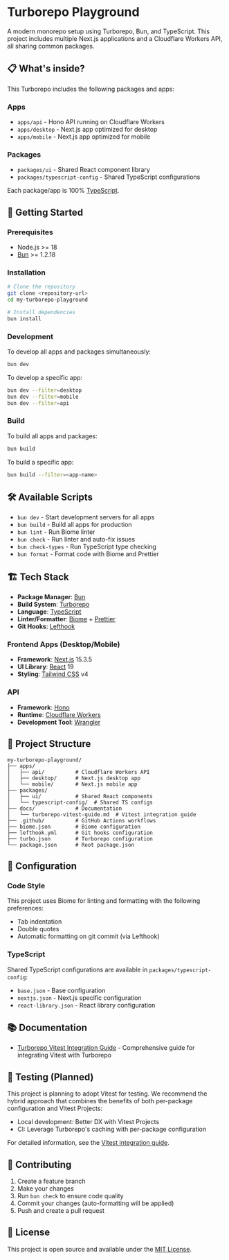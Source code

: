 # Turborepo Playground

A modern monorepo setup using Turborepo, Bun, and TypeScript. This project includes multiple Next.js applications and a Cloudflare Workers API, all sharing common packages.

## 📋 What's inside?

This Turborepo includes the following packages and apps:

### Apps

- `apps/api` - Hono API running on Cloudflare Workers
- `apps/desktop` - Next.js app optimized for desktop
- `apps/mobile` - Next.js app optimized for mobile

### Packages

- `packages/ui` - Shared React component library
- `packages/typescript-config` - Shared TypeScript configurations

Each package/app is 100% [TypeScript](https://www.typescriptlang.org/).

## 🚀 Getting Started

### Prerequisites

- Node.js >= 18
- [Bun](https://bun.sh/) >= 1.2.18

### Installation

```bash
# Clone the repository
git clone <repository-url>
cd my-turborepo-playground

# Install dependencies
bun install
```

### Development

To develop all apps and packages simultaneously:

```bash
bun dev
```

To develop a specific app:

```bash
bun dev --filter=desktop
bun dev --filter=mobile
bun dev --filter=api
```

### Build

To build all apps and packages:

```bash
bun build
```

To build a specific app:

```bash
bun build --filter=<app-name>
```

## 🛠 Available Scripts

- `bun dev` - Start development servers for all apps
- `bun build` - Build all apps for production
- `bun lint` - Run Biome linter
- `bun check` - Run linter and auto-fix issues
- `bun check-types` - Run TypeScript type checking
- `bun format` - Format code with Biome and Prettier

## 🏗 Tech Stack

- **Package Manager**: [Bun](https://bun.sh/)
- **Build System**: [Turborepo](https://turbo.build/repo)
- **Language**: [TypeScript](https://www.typescriptlang.org/)
- **Linter/Formatter**: [Biome](https://biomejs.dev/) + [Prettier](https://prettier.io/)
- **Git Hooks**: [Lefthook](https://github.com/evilmartians/lefthook)

### Frontend Apps (Desktop/Mobile)

- **Framework**: [Next.js](https://nextjs.org/) 15.3.5
- **UI Library**: [React](https://react.dev/) 19
- **Styling**: [Tailwind CSS](https://tailwindcss.com/) v4

### API

- **Framework**: [Hono](https://hono.dev/)
- **Runtime**: [Cloudflare Workers](https://workers.cloudflare.com/)
- **Development Tool**: [Wrangler](https://developers.cloudflare.com/workers/wrangler/)

## 📁 Project Structure

```
my-turborepo-playground/
├── apps/
│   ├── api/          # Cloudflare Workers API
│   ├── desktop/      # Next.js desktop app
│   └── mobile/       # Next.js mobile app
├── packages/
│   ├── ui/           # Shared React components
│   └── typescript-config/  # Shared TS configs
├── docs/             # Documentation
│   └── turborepo-vitest-guide.md  # Vitest integration guide
├── .github/          # GitHub Actions workflows
├── biome.json        # Biome configuration
├── lefthook.yml      # Git hooks configuration
├── turbo.json        # Turborepo configuration
└── package.json      # Root package.json
```

## 🔧 Configuration

### Code Style

This project uses Biome for linting and formatting with the following preferences:

- Tab indentation
- Double quotes
- Automatic formatting on git commit (via Lefthook)

### TypeScript

Shared TypeScript configurations are available in `packages/typescript-config`:

- `base.json` - Base configuration
- `nextjs.json` - Next.js specific configuration
- `react-library.json` - React library configuration

## 📚 Documentation

- [Turborepo Vitest Integration Guide](docs/turborepo-vitest-guide.md) - Comprehensive guide for integrating Vitest with Turborepo

## 🧪 Testing (Planned)

This project is planning to adopt Vitest for testing. We recommend the hybrid approach that combines the benefits of both per-package configuration and Vitest Projects:

- Local development: Better DX with Vitest Projects
- CI: Leverage Turborepo's caching with per-package configuration

For detailed information, see the [Vitest integration guide](docs/turborepo-vitest-guide.md).

## 🤝 Contributing

1. Create a feature branch
2. Make your changes
3. Run `bun check` to ensure code quality
4. Commit your changes (auto-formatting will be applied)
5. Push and create a pull request

## 📄 License

This project is open source and available under the [MIT License](LICENSE).
